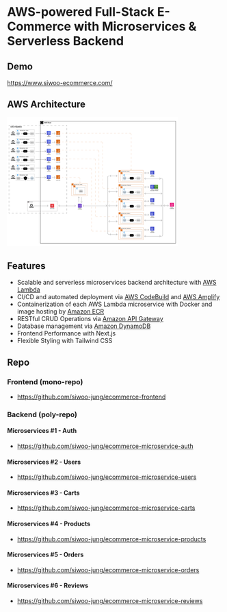 # AWS-powered Full-Stack E-Commerce with Microservices & Serverless Backend

## Demo

https://www.siwoo-ecommerce.com/

## AWS Architecture

<img src="./misc/aws-architecture.png" width="400">

## Features

- Scalable and serverless microservices backend architecture with [AWS Lambda](https://aws.amazon.com/lambda/)
- CI/CD and automated deployment via [AWS CodeBuild](https://aws.amazon.com/codebuild/) and [AWS Amplify](https://aws.amazon.com/amplify/)
- Containerization of each AWS Lambda microservice with Docker and image hosting by [Amazon ECR](https://aws.amazon.com/amplify/)
- RESTful CRUD Operations via [Amazon API Gateway](https://aws.amazon.com/api-gateway/)
- Database management via [Amazon DynamoDB](https://aws.amazon.com/dynamodb/)
- Frontend Performance with Next.js
- Flexible Styling with Tailwind CSS

## Repo

### Frontend (mono-repo)

- https://github.com/siwoo-jung/ecommerce-frontend

### Backend (poly-repo)

#### Microservices #1 - Auth

- https://github.com/siwoo-jung/ecommerce-microservice-auth

#### Microservices #2 - Users

- https://github.com/siwoo-jung/ecommerce-microservice-users

#### Microservices #3 - Carts

- https://github.com/siwoo-jung/ecommerce-microservice-carts

#### Microservices #4 - Products

- https://github.com/siwoo-jung/ecommerce-microservice-products

#### Microservices #5 - Orders

- https://github.com/siwoo-jung/ecommerce-microservice-orders

#### Microservices #6 - Reviews

- https://github.com/siwoo-jung/ecommerce-microservice-reviews
